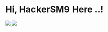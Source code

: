 # Hi, HackerSM9 Here ..!
<a href="https://github-readme-stats.vercel.app/api?username=hackersm9&show_icons=true&include_all_commits=true&theme=react&cache_seconds=0&hide_border=false"><img src="https://github-readme-stats.vercel.app/api?username=hackersm9&show_icons=true&include_all_commits=true&theme=react&cache_seconds=0&hide_border=false">
<a/>
<a href="https://github-readme-stats.vercel.app/api/top-langs/?username=hackersm9&theme=react&hide_border=true&cache_seconds=3200"><img src="https://github-readme-stats.vercel.app/api/top-langs/?username=hackersm9&layout=compact&theme=react&hide_border=false">
<a/>
